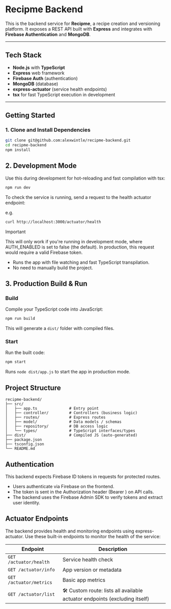 # Recipme Backend

This is the backend service for **Recipme**, a recipe creation and versioning platform. It exposes a REST API built with **Express** and integrates with **Firebase Authentication** and **MongoDB**.

---

## Tech Stack

- **Node.js** with **TypeScript**
- **Express** web framework
- **Firebase Auth** (authentication)
- **MongoDB** (database)
- **express-actuator** (service health endpoints)
- **tsx** for fast TypeScript execution in development

---

## Getting Started

### 1. Clone and Install Dependencies

```bash
git clone git@github.com:alexwintle/recipme-backend.git
cd recipme-backend
npm install
```

## 2. Development Mode

Use this during development for hot-reloading and fast compilation with tsx:

```bash 
npm run dev
```

To check the service is running, send a request to the health actuator endpoint:

e.g.
```bash
curl http://localhost:3000/actuator/health
```

> [!IMPORTANT]
> This will only work if you're running in development mode, where AUTH_ENABLED is set to false (the default). In production, this request would require a valid Firebase token.

- Runs the app with file watching and fast TypeScript transpilation.
- No need to manually build the project.

## 3. Production Build & Run

### Build

Compile your TypeScript code into JavaScript:

```bash
npm run build
```

This will generate a `dist/` folder with compiled files.

### Start

Run the built code:

```bash
npm start
```

Runs `node dist/app.js` to start the app in production mode.


## Project Structure
```
recipme-backend/
├── src/
│   ├── app.ts              # Entry point
│   ├── controller/         # Controllers (business logic)
│   ├── routes/             # Express routes
│   ├── model/              # Data models / schemas
│   ├── repository/         # DB access logic
│   └── types/              # TypeScript interfaces/types
├── dist/                   # Compiled JS (auto-generated)
├── package.json
├── tsconfig.json
└── README.md
```

## Authentication

This backend expects Firebase ID tokens in requests for protected routes.

- Users authenticate via Firebase on the frontend.
- The token is sent in the Authorization header (Bearer <token>) on API calls.
- The backend uses the Firebase Admin SDK to verify tokens and extract user identity.

## Actuator Endpoints

The backend provides health and monitoring endpoints using express-actuator.
Use these built-in endpoints to monitor the health of the service:

| Endpoint                | Description                                                                |
| ----------------------- | -------------------------------------------------------------------------- |
| `GET /actuator/health`  | Service health check                                                       |
| `GET /actuator/info`    | App version or metadata                                                    |
| `GET /actuator/metrics` | Basic app metrics                |
| `GET /actuator/list`    | 🛠 Custom route: lists all available actuator endpoints (excluding itself) |
